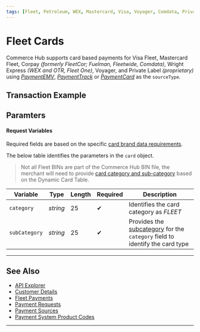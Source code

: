```yaml
---
tags: [Fleet, Petroleum, WEX, Mastercard, Visa, Voyager, Comdata, Private Label, Payment Sources, Payment Card, EMV, Track]
---
```


# Fleet Cards

Commerce Hub supports card based payments for Visa Fleet, Mastercard Fleet, Corpay *(formerly FleetCor; Fuelman, Fleetwide, Comdata)*, Wright Express *(WEX and OTR, Fleet One)*, Voyager, and Private Label *(proprietary)* using [*PaymentEMV*](?path=docs/In-Person/Encrypted-Payments/EMV.md), [*PaymentTrack*](?path=docs/In-Person/Encrypted-Payments/Track.md) or [*PaymentCard*](?path=docs/Resources/Guides/Payment-Sources/Payment-Card.md) as the `sourceType`.


## Transaction Example




## Paramters

#### Request Variables

Required fields are based on the specific [card brand data requirements](?path=docs/Resources/Guides/Payment-Sources/Fleet/Fleet-Brand-Req.md).

<!--
type: tab
titles: source, card
-->

The below table identifies the parameters in the `card` object.

<!-- theme: warning -->
> Not all Fleet BINs are part of the Commerce Hub BIN file, the merchant will need to provide [card category and sub-category](?path=docs/Resources/Master-Data/Card.md#category-and-sub-category) based on the Dynamic Card Table.

| Variable | Type | Length | Required | Description |
| -------- | -- | ------------ | ----------- |---|
| `category` | *string* | 25 |  &#10004; | Identifies the card category as *FLEET* |
| `subCategory` | *string* | 25 |  &#10004; | Provides the [subcategory](?path=docs/Resources/Master-Data/Card.md#category-and-sub-category) for the `category` field to identify the card type |

<!--
type: tab
-->

<!-- type: tab-end -->



---

## See Also

- [API Explorer](../api/?type=post&path=/payments/v1/charges)
- [Customer Details](?path=docs/Resources/Master-Data/Customer-Details.md)
- [Fleet Payments](?path=docs/Resources/Guides/Payment-Sources/Fleet/Fleet.md)
- [Payment Requests](?path=docs/Resources/API-Documents/Payments/Payments.md)
- [Payment Sources](?path=docs/Resources/Guides/Payment-Sources/Source-Type.md)
- [Payment System Product Codes](?path=docs/Resources/Master-Data/Payment-System-Product-Codes.md)

---
